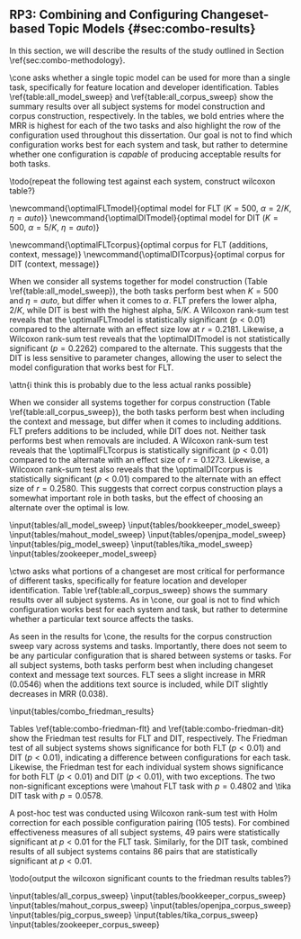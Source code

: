 ## RP3: Combining and Configuring Changeset-based Topic Models {#sec:combo-results}

In this section, we will describe the results of the study outlined in Section
\ref{sec:combo-methodology}.

\cone asks whether a single topic model can be used for more than a single
task, specifically for feature location and developer identification. Tables
\ref{table:all_model_sweep} and \ref{table:all_corpus_sweep} show the summary
results over all subject systems for model construction and corpus
construction, respectively.  In the tables, we bold entries where the MRR is
highest for each of the two tasks and also highlight the row of the
configuration used throughout this dissertation.  Our goal is not to find which
configuration works best for each system and task, but rather to determine
whether one configuration is *capable* of producing acceptable results for both
tasks.

\todo{repeat the following test against each system, construct wilcoxon table?}

\newcommand{\optimalFLTmodel}{optimal model for FLT ($K=500$, $\alpha=2/K$, $\eta=auto$)}
\newcommand{\optimalDITmodel}{optimal model for DIT ($K=500$, $\alpha=5/K$, $\eta=auto$)}

\newcommand{\optimalFLTcorpus}{optimal corpus for FLT (additions, context, message)}
\newcommand{\optimalDITcorpus}{optimal corpus for DIT (context, message)}

When we consider all systems together for model construction (Table
\ref{table:all_model_sweep}), the both tasks perform best when $K=500$ and
$\eta=auto$, but differ when it comes to $\alpha$. FLT prefers the lower alpha,
$2/K$, while DIT is best with the highest alpha, $5/K$.  A Wilcoxon rank-sum
test reveals that the \optimalFLTmodel is statistically significant ($p<0.01$)
compared to the alternate with an effect size low at $r=0.2181$.  Likewise, a
Wilcoxon rank-sum test reveals that the \optimalDITmodel is not statistically
significant ($p=0.2262$) compared to the alternate.  This suggests that the DIT
is less sensitive to parameter changes, allowing the user to select the model
configuration that works best for FLT.

\attn{i think this is probably due to the less actual ranks possible}

When we consider all systems together for corpus construction (Table
\ref{table:all_corpus_sweep}), the both tasks perform best when including the
context and message, but differ when it comes to including additions. FLT
prefers additions to be included, while DIT does not.  Neither task performs
best when removals are included.  A Wilcoxon rank-sum test reveals that the
\optimalFLTcorpus is statistically significant ($p<0.01$) compared to the
alternate with an effect size of $r=0.1273$.  Likewise, a Wilcoxon rank-sum
test also reveals that the \optimalDITcorpus is statistically significant
($p<0.01$) compared to the alternate with an effect size of $r=0.2580$.  This
suggests that correct corpus construction plays a somewhat important role in
both tasks, but the effect of choosing an alternate over the optimal is low.

\input{tables/all_model_sweep}
\input{tables/bookkeeper_model_sweep}
\input{tables/mahout_model_sweep}
\input{tables/openjpa_model_sweep}
\input{tables/pig_model_sweep}
\input{tables/tika_model_sweep}
\input{tables/zookeeper_model_sweep}

\ctwo asks what portions of a changeset are most critical for performance of
different tasks, specifically for feature location and developer
identification.  Table \ref{table:all_corpus_sweep} shows the summary results
over all subject systems. As in \cone, our goal is not to find which
configuration works best for each system and task, but rather to determine
whether a particular text source affects the tasks.

As seen in the results for \cone, the results for the corpus construction sweep
vary across systems and tasks.  Importantly, there does not seem to be any
particular configuration that is shared between systems or tasks.  For all
subject systems, both tasks perform best when including changeset context and
message text sources. FLT sees a slight increase in MRR ($0.0546$) when the
additions text source is included, while DIT slightly decreases in MRR
($0.038$).

\input{tables/combo_friedman_results}

Tables \ref{table:combo-friedman-flt} and \ref{table:combo-friedman-dit} show
the Friedman test results for FLT and DIT, respectively.  The Friedman test of
all subject systems shows significance for both FLT ($p < 0.01$) and DIT ($p <
0.01$), indicating a difference between configurations for each task.
Likewise, the Friedman test for each individual system shows significance for
both FLT ($p < 0.01$) and DIT ($p < 0.01$), with two exceptions.  The two
non-significant exceptions were \mahout FLT task with $p=0.4802$ and \tika DIT
task with $p=0.0578$.

A post-hoc test was conducted using Wilcoxon rank-sum test with Holm correction
for each possible configuration pairing (105 tests).  For combined
effectiveness measures of all subject systems, 49 pairs were statistically
significant at $p<0.01$ for the FLT task.  Similarly, for the DIT task,
combined results of all subject systems contains 86 pairs that are
statistically significant at $p<0.01$.

\todo{output the wilcoxon significant counts to the friedman results tables?}

\input{tables/all_corpus_sweep}
\input{tables/bookkeeper_corpus_sweep}
\input{tables/mahout_corpus_sweep}
\input{tables/openjpa_corpus_sweep}
\input{tables/pig_corpus_sweep}
\input{tables/tika_corpus_sweep}
\input{tables/zookeeper_corpus_sweep}

